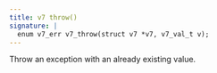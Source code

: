 ```yaml
---
title: v7 throw()
signature: |
  enum v7_err v7_throw(struct v7 *v7, v7_val_t v);
---
```


Throw an exception with an already existing value. 

